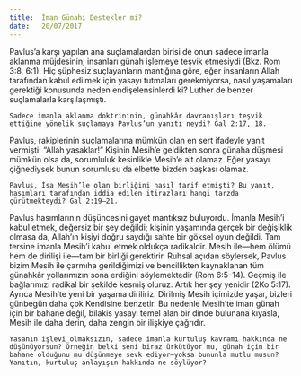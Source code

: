 ```yaml
---
title:  İman Günahı Destekler mi?
date:   20/07/2017
---
```


Pavlus’a karşı yapılan ana suçlamalardan birisi de onun sadece imanla aklanma müjdesinin, insanları günah işlemeye teşvik etmesiydi (Bkz. Rom 3:8, 6:1). Hiç şüphesiz suçlayanların mantığına göre, eğer insanların Allah tarafından kabul edilmek için yasayı tutmaları gerekmiyorsa, nasıl yaşamaları gerektiği konusunda neden endişelensinlerdi ki? Luther de benzer suçlamalarla karşılaşmıştı.

`Sadece imanla aklanma doktrininin, günahkâr davranışları teşvik ettiğine yönelik suçlamaya Pavlus’un yanıtı neydi? Gal 2:17, 18.`

Pavlus, rakiplerinin suçlamalarına mümkün olan en sert ifadeyle yanıt vermişti: “Allah yasaklar!” Kişinin Mesih’e geldikten sonra günaha düşmesi mümkün olsa da, sorumluluk kesinlikle Mesih’e ait olamaz. Eğer yasayı çiğnediysek bunun sorumlusu da elbette bizden başkası olamaz.

`Pavlus, İsa Mesih’le olan birliğini nasıl tarif etmişti? Bu yanıt, hasımları tarafından iddia edilen itirazları hangi tarzda çürütmekteydi? Gal 2:19–21.`

Pavlus hasımlarının düşüncesini gayet mantıksız buluyordu. İmanla Mesih’i kabul etmek, değersiz bir şey değildi; kişinin yaşamında gerçek bir değişiklik olmasa da, Allah’ın kişiyi doğru saydığı sahte bir göksel oyun değildi. Tam tersine imanla Mesih’i kabul etmek oldukça radikaldir. Mesih ile—hem ölümü hem de dirilişi ile—tam bir birliği gerektirir. Ruhsal açıdan söylersek, Pavlus bizim Mesih ile çarmıha gerildiğimizi ve bencillikten kaynaklanan tüm günahkâr yollarımızın sona erdiğini söylemektedir (Rom 6:5–14). Geçmiş ile bağlarımızı radikal bir şekilde kesmiş oluruz. Artık her şey yenidir (2Ko 5:17). Ayrıca Mesih’te yeni bir yaşama diriliriz. Dirilmiş Mesih içimizde yaşar, bizleri günbegün daha çok Kendisine benzetir. Bu nedenle Mesih’te iman günah için bir bahane değil, bilakis yasayı temel alan bir dinde bulunana kıyasla, Mesih ile daha derin, daha zengin bir ilişkiye çağrıdır.

`Yasanın işlevi olmaksızın, sadece imanla kurtuluş kavramı hakkında ne düşünüyorsun? Örneğin belki seni biraz ürkütüyor mu, günah için bir bahane olduğunu mu düşünmeye sevk ediyor—yoksa bununla mutlu musun? Yanıtın, kurtuluş anlayışın hakkında ne söylüyor?`